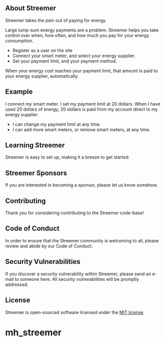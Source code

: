## About Streemer

Streemer takes the pain out of paying for energy.

Large lump-sum energy payments are a problem. Streemer helps you take control over when, how often, and how much you pay for your energy consumption.

-   Register as a user on the site
-   Connect your smart meter, and select your energy supplier.
-   Set your payment limit, and your payment method.

When your energy cost reaches your payment limit, that amount is paid to your energy supplier, automatically.

## Example

I connect my smart meter. I set my payment limit at 20 dollars. When I have used 20 dollars of energy, 20 dollars is paid from my account direct to my energy supplier.

-   I can change my payment limit at any time.
-   I can add more smart meters, or remove smart meters, at any time.

## Learning Streemer

Streemer is easy to set up, making it a breeze to get started.

## Streemer Sponsors

If you are interested in becoming a sponsor, please let us know somehow.

## Contributing

Thank you for considering contributing to the Streemer code-base!

## Code of Conduct

In order to ensure that the Streemer community is welcoming to all, please review and abide by our Code of Conduct.

## Security Vulnerabilities

If you discover a security vulnerability within Streemer, please send an e-mail to someone here. All security vulnerabilities will be promptly addressed.

## License

Streemer is open-sourced software licensed under the [MIT license](https://opensource.org/licenses/MIT).

# mh_streemer
